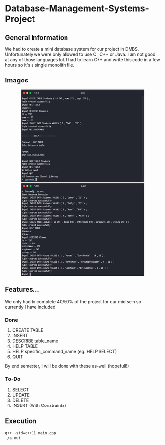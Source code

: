 # Database-Management-Systems-Project


## General Information

We had to create a mini database system for our project in DMBS. Unfortunately we were only allowed to use
C , C++ or Java. I am not good at any of those languages lol. I had to learn C++ and write this code in a few
hours so it's a single monolith file. 

## Images 

<p align = "middle">
  <img src="/Images/one.png" width="400" height="300">
  <img src="/Images/two.png" width="400" height="300">
</p>

## Features...

We only had to complete 40/50% of the project for our mid sem so currently I have included 

### Done 

1. CREATE TABLE 
2. INSERT 
3. DESCRIBE table_name
4. HELP TABLE 
5. HELP specific_command_name (eg. HELP SELECT)
6. QUIT

By end semester, I will be done with these as-well (hopefull!)

### To-Do

1. SELECT 
2. UPDATE
3. DELETE
4. INSERT (With Constraints)


## Execution

```shell
g++ -std=c++11 main.cpp
./a.out
```









